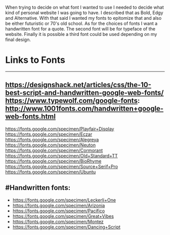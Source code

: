 When trying to decide on what font I wanted to use I needed to decide what kind of personal website I was going to have. I described that as Bold, Edgy and Alternative. With that said I wanted my fonts to epitomize that and also be either futuristic or 70's old school. As for the choices of fonts I want a handwritten font for a quote. The second font will be for typeface of the website. Finally it is possible a third font could be used depending on my final design. 



# Links to Fonts
-------------------------------------------------------------------------------------
https://designshack.net/articles/css/the-10-best-script-and-handwritten-google-web-fonts/
https://www.typewolf.com/google-fonts:
http://www.1001fonts.com/handwritten+google-web-fonts.html
------------------------------------------------------------------------------------------
https://fonts.google.com/specimen/Playfair+Display
https://fonts.google.com/specimen/Eczar
https://fonts.google.com/specimen/Alegreya
https://fonts.google.com/specimen/Neuton
https://fonts.google.com/specimen/Cormorant
https://fonts.google.com/specimen/Old+Standard+TT
https://fonts.google.com/specimen/BioRhyme
https://fonts.google.com/specimen/Source+Serif+Pro
https://fonts.google.com/specimen/Ubuntu

#Handwritten fonts:
-------------------------------------------------------------------------------------------
- https://fonts.google.com/specimen/Leckerli+One
- https://fonts.google.com/specimen/Arizonia
- https://fonts.google.com/specimen/Pacifico
- https://fonts.google.com/specimen/Great+Vibes
- https://fonts.google.com/specimen/Montez
- https://fonts.google.com/specimen/Dancing+Script
